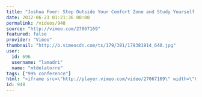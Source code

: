 ```yaml
---
title: "Joshua Foer: Step Outside Your Comfort Zone and Study Yourself Failing"
date: 2012-06-23 01:21:36 00:00
permalink: /videos/948
source: "http://vimeo.com/27067169"
featured: false
provider: "Vimeo"
thumbnail: "http://b.vimeocdn.com/ts/179/381/179381914_640.jpg"
user:
  id: 696
  username: "lamadri"
  name: "mtdelatorre"
tags: ["99% conference"]
html: "<iframe src=\"http://player.vimeo.com/video/27067169\" width=\"640\" height=\"480\" frameborder=\"0\" webkitAllowFullScreen mozallowfullscreen allowFullScreen></iframe>"
id: 948
---
```


